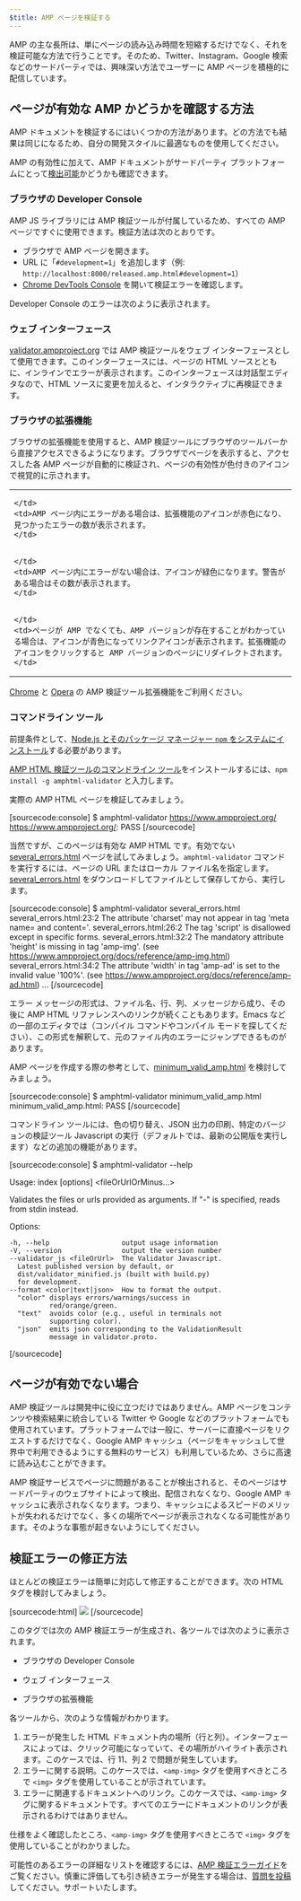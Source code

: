 ```yaml
---
$title: AMP ページを検証する
---
```


AMP の主な長所は、単にページの読み込み時間を短縮するだけでなく、それを検証可能な方法で行うことです。<i></i>そのため、Twitter、Instagram、Google 検索などのサードパーティでは、興味深い方法でユーザーに AMP ページを積極的に配信しています。

## ページが有効な AMP かどうかを確認する方法

AMP ドキュメントを検証するにはいくつかの方法があります。どの方法でも結果は同じになるため、自分の開発スタイルに最適なものを使用してください。

AMP の有効性に加えて、AMP ドキュメントがサードパーティ プラットフォームにとって[検出可能](/ja/docs/guides/deploy/discovery.html)かどうかも確認できます。

### ブラウザの Developer Console

AMP JS ライブラリには AMP 検証ツールが付属しているため、すべての AMP ページですぐに使用できます。検証方法は次のとおりです。

  * ブラウザで AMP ページを開きます。
  * URL に「`#development=1`」を追加します（例: `http://localhost:8000/released.amp.html#development=1`）
  * [Chrome DevTools Console](https://developers.google.com/web/tools/chrome-devtools/debug/console/) を開いて検証エラーを確認します。

Developer Console のエラーは次のように表示されます。

<amp-img src="/static/img/docs/validator_errors.png" width="713" height="243" alt="Chrome Developer Console の AMP 検証ツール エラーのスクリーンショット" layout="responsive"></amp-img>


### ウェブ インターフェース

[validator.ampproject.org](https://validator.ampproject.org/) では AMP 検証ツールをウェブ インターフェースとして使用できます。このインターフェースには、ページの HTML ソースとともに、インラインでエラーが表示されます。このインターフェースは対話型エディタなので、HTML ソースに変更を加えると、インタラクティブに再検証できます。

<amp-img src="/static/img/docs/validator_web_ui.png" width="660" height="507" alt="エラーの例を表示した validator.ampproject.org のスクリーンショット。" layout="responsive"></amp-img>


### ブラウザの拡張機能

ブラウザの拡張機能を使用すると、AMP 検証ツールにブラウザのツールバーから直接アクセスできるようになります。ブラウザでページを表示すると、アクセスした各 AMP ページが自動的に検証され、ページの有効性が色付きのアイコンで視覚的に示されます。

<table>
  <tr>
    <td>
      <amp-img src="/static/img/docs/validator_icon_invalid.png" width="20" height="20" alt="無効な AMP ドキュメントを示す赤い AMP アイコン。"></amp-img>
      
    </td>
    <td>AMP ページ内にエラーがある場合は、拡張機能のアイコンが赤色になり、見つかったエラーの数が表示されます。
    </td>
  </tr>
  <tr>
    <td>
      <amp-img src="/static/img/docs/validator_icon_valid.png" width="20" height="20" alt="無効な AMP ドキュメントを示す緑の AMP アイコン。"></amp-img>
      
    </td>
    <td>AMP ページ内にエラーがない場合は、アイコンが緑色になります。警告がある場合はその数が表示されます。
    </td>
  </tr>
  <tr>
    <td>
      <amp-img src="/static/img/docs/validator_icon_link.png" width="20" height="20" alt="クリックすると AMP バージョンの HTML が表示される青い AMP アイコン。"></amp-img>
      
    </td>
    <td>ページが AMP でなくても、AMP バージョンが存在することがわかっている場合は、アイコンが青色になってリンクアイコンが表示されます。拡張機能のアイコンをクリックすると AMP バージョンのページにリダイレクトされます。
    </td>
  </tr>
</table>

[Chrome](https://chrome.google.com/webstore/detail/amp-validator/nmoffdblmcmgeicmolmhobpoocbbmknc) と [Opera](https://addons.opera.com/en-gb/extensions/details/amp-validator/) の AMP 検証ツール拡張機能をご利用ください。

### コマンドライン ツール

前提条件として、[Node.js とそのパッケージ マネージャー `npm` をシステムにインストール](https://docs.npmjs.com/getting-started/installing-node)する必要があります。

[AMP HTML 検証ツールのコマンドライン ツール](https://www.npmjs.com/package/amphtml-validator)をインストールするには、`npm install -g amphtml-validator` と入力します。

実際の AMP HTML ページを検証してみましょう。

[sourcecode:console]
$ amphtml-validator https://www.ampproject.org/
https://www.ampproject.org/: PASS
[/sourcecode]

当然ですが、このページは有効な AMP HTML です。有効でない [several_errors.html](https://raw.githubusercontent.com/ampproject/amphtml/master/validator/testdata/feature_tests/several_errors.html) ページを試してみましょう。`amphtml-validator` コマンドを実行するには、ページの URL またはローカル ファイル名を指定します。[several_errors.html](https://raw.githubusercontent.com/ampproject/amphtml/master/validator/testdata/feature_tests/several_errors.html) をダウンロードしてファイルとして保存してから、実行します。

[sourcecode:console]
$ amphtml-validator several_errors.html
several_errors.html:23:2 The attribute 'charset' may not appear in tag 'meta name= and content='.
several_errors.html:26:2 The tag 'script' is disallowed except in specific forms.
several_errors.html:32:2 The mandatory attribute 'height' is missing in tag 'amp-img'. (see https://www.ampproject.org/docs/reference/amp-img.html)
several_errors.html:34:2 The attribute 'width' in tag 'amp-ad' is set to the invalid value '100%'. (see https://www.ampproject.org/docs/reference/amp-ad.html)
...
[/sourcecode]

エラー メッセージの形式は、ファイル名、行、列、メッセージから成り、その後に AMP HTML リファレンスへのリンクが続くこともあります。Emacs などの一部のエディタでは（コンパイル コマンドやコンパイル モードを探してください）、この形式を解釈して、元のファイル内のエラーにジャンプできるものがあります。

AMP ページを作成する際の参考として、[minimum_valid_amp.html](https://raw.githubusercontent.com/ampproject/amphtml/master/validator/testdata/feature_tests/minimum_valid_amp.html) を検討してみましょう。

[sourcecode:console]
$ amphtml-validator minimum_valid_amp.html
minimum_valid_amp.html: PASS
[/sourcecode]

コマンドライン ツールには、色の切り替え、JSON 出力の印刷、特定のバージョンの検証ツール Javascript の実行（デフォルトでは、最新の公開版を実行します）などの追加の機能があります。

[sourcecode:console]
$ amphtml-validator --help

  Usage: index [options] <fileOrUrlOrMinus...>

  Validates the files or urls provided as arguments. If "-" is
  specified, reads from stdin instead.

  Options:

    -h, --help                  output usage information
    -V, --version               output the version number
    --validator_js <fileOrUrl>  The Validator Javascript.
      Latest published version by default, or
      dist/validator_minified.js (built with build.py)
      for development.
    --format <color|text|json>  How to format the output.
      "color" displays errors/warnings/success in
              red/orange/green.
      "text"  avoids color (e.g., useful in terminals not
              supporting color).
      "json"  emits json corresponding to the ValidationResult
              message in validator.proto.
[/sourcecode]

## ページが有効でない場合

AMP 検証ツールは開発中に役に立つだけではありません。AMP ページをコンテンツや検索結果に統合している Twitter や Google などのプラットフォームでも使用されています。プラットフォームでは一般に、サーバーに直接ページをリクエストするだけでなく、Google AMP キャッシュ（ページをキャッシュして世界中で利用できるようにする無料のサービス）も利用しているため、さらに高速に読み込むことができます。

AMP 検証サービスでページに問題があることが検出されると、そのページはサードパーティのウェブサイトによって検出、配信されなくなり、Google AMP キャッシュに表示されなくなります。つまり、キャッシュによるスピードのメリットが失われるだけでなく、多くの場所でページが表示されなくなる可能性があります。そのような事態が起きないようにしてください。

## 検証エラーの修正方法

ほとんどの検証エラーは簡単に対応して修正することができます。次の HTML タグを検討してみましょう。

[sourcecode:html]
<img src="cat.png">
[/sourcecode]

このタグでは次の AMP 検証エラーが生成され、各ツールでは次のように表示されます。

 * ブラウザの Developer Console
<amp-img alt="AMP エラー: タグ「img」はタグ「noscript」の子孫としてのみ使用できます。「amp-img」ではありませんか？行 11、列 2" height="30" src="/static/img/docs/validator_console_imgerror.png" width="696" layout="responsive"></amp-img>

 * ウェブ インターフェース
<amp-img alt="AMP エラー: タグ「img」はタグ「noscript」の子孫としてのみ使用できます。「amp-img」ではありませんか？行 11、列 2" height="58" src="/static/img/docs/validator_webui_imgerror.png" width="676" layout="responsive"></amp-img>

 * ブラウザの拡張機能
<amp-img alt="AMP エラー: タグ「img」はタグ「noscript」の子孫としてのみ使用できます。「amp-img」ではありませんか？行 11、列 2" height="108" src="/static/img/docs/validator_extension_imgerror.png" width="724" layout="responsive"></amp-img>

各ツールから、次のような情報がわかります。

  1. エラーが発生した HTML ドキュメント内の場所（行と列）。インターフェースによっては、クリック可能になっていて、その場所がハイライト表示されます。このケースでは、行 11、列 2 で問題が発生しています。
  1. エラーに関する説明。このケースでは、`<amp-img>` タグを使用すべきところで `<img>` タグを使用していることが示されています。
  1. エラーに関連するドキュメントへのリンク。このケースでは、`<amp-img>` タグに関するドキュメントです。すべてのエラーにドキュメントのリンクが表示されるわけではありません。

仕様をよく確認したところ、`<amp-img>` タグを使用すべきところで `<img>` タグを使用していることがわかりました。

可能性のあるエラーの詳細なリストを確認するには、[AMP 検証エラーガイド](/ja/docs/reference/validation_errors.html)をご覧ください。慎重に評価しても引き続きエラーが発生する場合は、[質問を投稿](http://stackoverflow.com/questions/tagged/amp-html)してください。サポートいたします。
